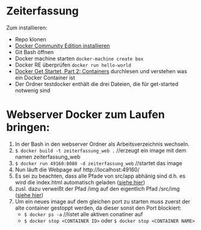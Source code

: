 # Zeiterfassung

Zum installieren:

* Repo klonen
* [Docker Community Edition installieren](https://store.docker.com/editions/community/docker-ce-desktop-windows)
* Git Bash öffnen
* Docker machine starten `docker-machine create box`
* Docker RE überprüfen `docker run hello-world`   
* [Docker Get Startet, Part 2: Containers](https://docs.docker.com/get-started/part2/#the-app-itself) durchlesen und verstehen was ein Docker Container ist
* Der Ordner testdocker enthält die drei Dateien, die für get-started notwenig sind



# Webserver Docker zum Laufen bringen:

1. In der Bash in den webserver Ordner als Arbeitsverzeichnis wechseln.
2. `$ docker build -t zeiterfassung_web .` //erzeugt ein image mit dem namen zeiterfassung_web
3. `$ docker run 49160:8080 -d zeiterfassung_web` //startet das image
4. Nun läuft die Webpage auf http://localhost:49160/
5. Es sei zu beachten, dass alle Pfade von src/app abhänig sind d.h. es wird die index.html automatisch geladen ([siehe hier](https://github.com/JonasSchade/Zeiterfassung/blob/master/webserver/server.js#L12))
6. zusl. dazu verweißt der Pfad /img auf den eigentlich Pfad /src/img ([siehe hier](https://github.com/JonasSchade/Zeiterfassung/blob/master/webserver/server.js#L13))
7. Um ein neues image auf dem gleichen port zu starten muss zuerst der alte container gestoppt werden, da dieser sonst den Port blockiert:
   * `$ docker ps -a` //listet alle aktiven conatiner auf
   * `$ docker stop <CONTAINER ID>` oder `$ docker stop <CONTAINER NAME>`
